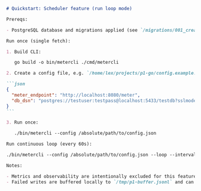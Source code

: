 ````markdown
# Quickstart: Scheduler feature (run loop mode)

Prereqs:

- PostgreSQL database and migrations applied (see `/migrations/001_create_tables.sql`).

Run once (single fetch):

1. Build CLI:

   go build -o bin/metercli ./cmd/metercli

2. Create a config file, e.g. `/home/lex/projects/p1-go/config.example.json`:

```json
{
  "meter_endpoint": "http://localhost:8080/meter",
  "db_dsn": "postgres://testuser:testpass@localhost:5433/testdb?sslmode=disable"
}
```

3. Run once:

   ./bin/metercli --config /absolute/path/to/config.json

Run continuous loop (every 60s):

./bin/metercli --config /absolute/path/to/config.json --loop --interval 60

Notes:

- Metrics and observability are intentionally excluded for this feature (per user request).
- Failed writes are buffered locally to `/tmp/p1-buffer.jsonl` and can be drained by running `./bin/metercli --drain-buffer` (subject to implementation).
````
